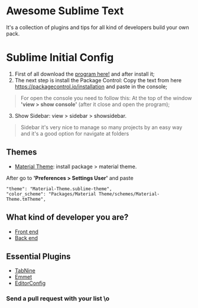# Awesome Sublime Text
It's a collection of plugins and tips for all kind of developers build your own pack.


# Sublime Initial Config
1. First of all download the [program here!](https://www.sublimetext.com/3) and after install it;
2. The next step is install the Package Control: Copy the text from here <https://packagecontrol.io/installation> and paste in the console;

> For open the console you need to follow this: At the top of the window **'view > show console'** (after it close and open the program);

3. Show Sidebar: view > sidebar > showsidebar.

> Sidebar it's very nice to manage so many projects by an easy way and it's a good option for navigate at folders


## Themes

* [Material Theme](https://github.com/equinusocio/material-theme): install package > material theme.

After go to **'Preferences > Settings User'** and paste 

```
"theme": "Material-Theme.sublime-theme",
"color_scheme": "Packages/Material Theme/schemes/Material-Theme.tmTheme",
```


## What kind of developer you are?

- [Front  end](front-end.md)
- [Back  end](back-end.md)


## Essential Plugins
* [TabNine](https://github.com/codota/tabnine-sublime)
* [Emmet](https://github.com/emmetio/emmet)
* [EditorConfig](https://github.com/sindresorhus/editorconfig-sublime)


### Send a pull request with your list \o
